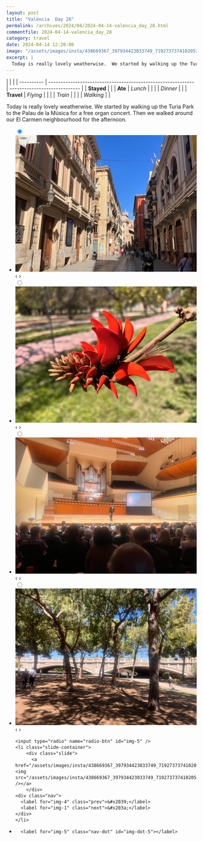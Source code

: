 ```yaml
---
layout: post
title: "València  Day 28"
permalink: /archives/2024/04/2024-04-14-valencia_day_28.html
commentfile: 2024-04-14-valencia_day_28
category: travel
date: 2024-04-14 12:20:00
image: "/assets/images/insta/438669367_397934423033749_7192737374102053752_n_18104614348378476.jpg"
excerpt: |
  Today is really lovely weatherwise.  We started by walking up the Turia Park to the Palau de la Música for a free organ concert.  Then we walked around our El Carmen neighbourhood for the afternoon.
---
```


|            |                                                              |
| ---------- | ------------------------------------------------------------ | ----------------------------- |
| **Stayed** |  |
| **Ate**    | _Lunch_                                                      |          |
|            | _Dinner_                                                     |          |
| **Travel** | _Flying_                                                     |          |
|            | _Train_                                                      |          |
|            | _Walking_                                                    |          |


Today is really lovely weatherwise.  We started by walking up the Turia Park to the Palau de la Música for a free organ concert.  Then we walked around our El Carmen neighbourhood for the afternoon.


<ul class="slides">
    <input type="radio" name="radio-btn" id="img-1" checked="checked" />
    <li class="slide-container">
        <div class="slide">
          <a href="/assets/images/insta/438903785_1095111341741897_7357226284033339367_n_18430161706050690.jpg"><img src="/assets/images/insta/438903785_1095111341741897_7357226284033339367_n_18430161706050690.jpg" /></a>
        </div>
    <div class="nav">
      <label for="img-5" class="prev">&#x2039;</label>
      <label for="img-2" class="next">&#x203a;</label>
    </div>
    </li>
        <input type="radio" name="radio-btn" id="img-2"  />
    <li class="slide-container">
        <div class="slide">
          <a href="/assets/images/insta/438864853_287705087717808_3847125066513845706_n_17846276697181509.jpg"><img src="/assets/images/insta/438864853_287705087717808_3847125066513845706_n_17846276697181509.jpg" /></a>
        </div>
    <div class="nav">
      <label for="img-1" class="prev">&#x2039;</label>
      <label for="img-3" class="next">&#x203a;</label>
    </div>
    </li>
        <input type="radio" name="radio-btn" id="img-3"  />
    <li class="slide-container">
        <div class="slide">
          <a href="/assets/images/insta/438651997_1144456349883905_988442301205820226_n_17941147259802086.jpg"><img src="/assets/images/insta/438651997_1144456349883905_988442301205820226_n_17941147259802086.jpg" /></a>
        </div>
    <div class="nav">
      <label for="img-2" class="prev">&#x2039;</label>
      <label for="img-4" class="next">&#x203a;</label>
    </div>
    </li>
        <input type="radio" name="radio-btn" id="img-4"  />
    <li class="slide-container">
        <div class="slide">
          <a href="/assets/images/insta/438557958_1839651219791832_452164212758965912_n_18016623485512841.jpg"><img src="/assets/images/insta/438557958_1839651219791832_452164212758965912_n_18016623485512841.jpg" /></a>
        </div>
    <div class="nav">
      <label for="img-3" class="prev">&#x2039;</label>
      <label for="img-5" class="next">&#x203a;</label>
    </div>
    </li>
    
    <input type="radio" name="radio-btn" id="img-5" />
    <li class="slide-container">
        <div class="slide">
          <a href="/assets/images/insta/438669367_397934423033749_7192737374102053752_n_18104614348378476.jpg"><img src="/assets/images/insta/438669367_397934423033749_7192737374102053752_n_18104614348378476.jpg" /></a>
        </div>
    <div class="nav">
      <label for="img-4" class="prev">&#x2039;</label>
      <label for="img-1" class="next">&#x203a;</label>
    </div>
    </li>
			
<li class="nav-dots">
      <label for="img-1" class="nav-dot" id="img-dot-1"></label>
      <label for="img-2" class="nav-dot" id="img-dot-2"></label>
      <label for="img-3" class="nav-dot" id="img-dot-3"></label>
      <label for="img-4" class="nav-dot" id="img-dot-4"></label>

      <label for="img-5" class="nav-dot" id="img-dot-5"></label>

</li>
</ul>        
             

		